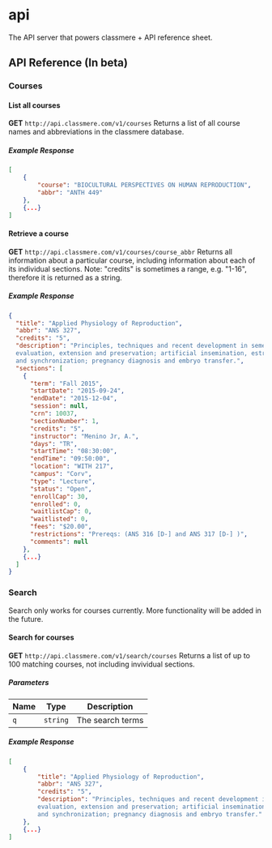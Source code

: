 # api
The API server that powers classmere + API reference sheet.

## API Reference (In beta)
### Courses
#### List all courses
**GET** `http://api.classmere.com/v1/courses`
Returns a list of all course names and abbreviations in the classmere database.
##### Example Response
```json
[
	{
		"course": "BIOCULTURAL PERSPECTIVES ON HUMAN REPRODUCTION",
		"abbr": "ANTH 449"
	},
	{...}
]
```

#### Retrieve a course
**GET** `http://api.classmere.com/v1/courses/course_abbr`
Returns all information about a particular course, including information about each of its individual sections.
Note: "credits" is sometimes a range, e.g. "1-16", therefore it is returned as a string.
##### Example Response
```json
{
  "title": "Applied Physiology of Reproduction",
  "abbr": "ANS 327",
  "credits": "5",
  "description": "Principles, techniques and recent development in semen collection, 
  evaluation, extension and preservation; artificial insemination, estrus detection 
  and synchronization; pregnancy diagnosis and embryo transfer.",
  "sections": [
    {
      "term": "Fall 2015",
      "startDate": "2015-09-24",
      "endDate": "2015-12-04",
      "session": null,
      "crn": 10037,
      "sectionNumber": 1,
      "credits": "5",
      "instructor": "Menino Jr, A.",
      "days": "TR",
      "startTime": "08:30:00",
      "endTime": "09:50:00",
      "location": "WITH 217",
      "campus": "Corv",
      "type": "Lecture",
      "status": "Open",
      "enrollCap": 30,
      "enrolled": 0,
      "waitlistCap": 0,
      "waitlisted": 0,
      "fees": "$20.00",
      "restrictions": "Prereqs: (ANS 316 [D-] and ANS 317 [D-] )",
      "comments": null
    },
    {...}
  ]
}
```

### Search
Search only works for courses currently. More functionality will be added in the future.
#### Search for courses
**GET** `http://api.classmere.com/v1/search/courses`
Returns a list of up to 100 matching courses, not including invividual sections.
##### Parameters
| Name   | Type     | Description           |
| ------ | -------- | --------------------- |
| `q`    | `string` | The search terms      |
##### Example Response
```json
[
	{
		"title": "Applied Physiology of Reproduction",
		"abbr": "ANS 327",
		"credits": "5",
		"description": "Principles, techniques and recent development in semen collection, 
		evaluation, extension and preservation; artificial insemination, estrus detection 
		and synchronization; pregnancy diagnosis and embryo transfer."
	},
	{...}
]
```
